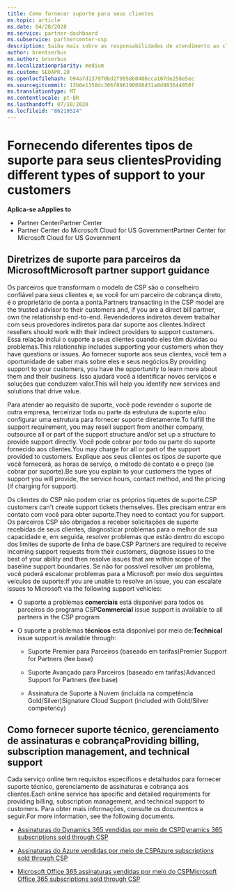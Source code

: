 ```yaml
---
title: Como fornecer suporte para seus clientes
ms.topic: article
ms.date: 04/28/2020
ms.service: partner-dashboard
ms.subservice: partnercenter-csp
description: Saiba mais sobre as responsabilidades de atendimento ao cliente para parceiros no programa CSP.
author: brentserbus
ms.author: brserbus
ms.localizationpriority: medium
ms.custom: SEOAPR.20
ms.openlocfilehash: b94a7d1379f0bd2f9958b0486cca107de258e5ec
ms.sourcegitcommit: 13b0e1358dc306f896190088d31a0d883644850f
ms.translationtype: MT
ms.contentlocale: pt-BR
ms.lasthandoff: 07/10/2020
ms.locfileid: "86219524"
---
```

# <a name="providing-different-types-of-support-to-your-customers"></a><span data-ttu-id="00317-103">Fornecendo diferentes tipos de suporte para seus clientes</span><span class="sxs-lookup"><span data-stu-id="00317-103">Providing different types of support to your customers</span></span>

<span data-ttu-id="00317-104">**Aplica-se a**</span><span class="sxs-lookup"><span data-stu-id="00317-104">**Applies to**</span></span>

-  <span data-ttu-id="00317-105">Partner Center</span><span class="sxs-lookup"><span data-stu-id="00317-105">Partner Center</span></span>
-  <span data-ttu-id="00317-106">Partner Center do Microsoft Cloud for US Government</span><span class="sxs-lookup"><span data-stu-id="00317-106">Partner Center for Microsoft Cloud for US Government</span></span>


## <a name="microsoft-partner-support-guidance"></a><span data-ttu-id="00317-107">Diretrizes de suporte para parceiros da Microsoft</span><span class="sxs-lookup"><span data-stu-id="00317-107">Microsoft partner support guidance</span></span>

<span data-ttu-id="00317-108">Os parceiros que transformam o modelo de CSP são o conselheiro confiável para seus clientes e, se você for um parceiro de cobrança direto, é o proprietário de ponta a ponta.</span><span class="sxs-lookup"><span data-stu-id="00317-108">Partners transacting in the CSP model are the trusted advisor to their customers and, if you are a direct bill partner, own the relationship end-to-end.</span></span> <span data-ttu-id="00317-109">Revendedores indiretos devem trabalhar com seus provedores indiretos para dar suporte aos clientes.</span><span class="sxs-lookup"><span data-stu-id="00317-109">Indirect resellers should work with their indirect providers to support customers.</span></span> <span data-ttu-id="00317-110">Essa relação inclui o suporte a seus clientes quando eles têm dúvidas ou problemas.</span><span class="sxs-lookup"><span data-stu-id="00317-110">This relationship includes supporting your customers when they have questions or issues.</span></span> <span data-ttu-id="00317-111">Ao fornecer suporte aos seus clientes, você tem a oportunidade de saber mais sobre eles e seus negócios.</span><span class="sxs-lookup"><span data-stu-id="00317-111">By providing support to your customers, you have the opportunity to learn more about them and their business.</span></span> <span data-ttu-id="00317-112">Isso ajudará você a identificar novos serviços e soluções que conduzem valor.</span><span class="sxs-lookup"><span data-stu-id="00317-112">This will help you identify new services and solutions that drive value.</span></span>

<span data-ttu-id="00317-113">Para atender ao requisito de suporte, você pode revender o suporte de outra empresa, terceirizar toda ou parte da estrutura de suporte e/ou configurar uma estrutura para fornecer suporte diretamente.</span><span class="sxs-lookup"><span data-stu-id="00317-113">To fulfill the support requirement,  you may resell support from another company, outsource all or part of the support structure and/or set up a structure to provide support directly.</span></span> <span data-ttu-id="00317-114">Você pode cobrar por todo ou parte do suporte fornecido aos clientes.</span><span class="sxs-lookup"><span data-stu-id="00317-114">You may charge for all or part of the support provided to customers.</span></span> <span data-ttu-id="00317-115">Explique aos seus clientes os tipos de suporte que você fornecerá, as horas de serviço, o método de contato e o preço (se cobrar por suporte).</span><span class="sxs-lookup"><span data-stu-id="00317-115">Be sure you explain to your customers the types of support you will provide, the service hours, contact method, and the pricing (if charging for support).</span></span>

<span data-ttu-id="00317-116">Os clientes do CSP não podem criar os próprios tíquetes de suporte.</span><span class="sxs-lookup"><span data-stu-id="00317-116">CSP customers can't create support tickets themselves.</span></span> <span data-ttu-id="00317-117">Eles precisam entrar em contato com você para obter suporte.</span><span class="sxs-lookup"><span data-stu-id="00317-117">They need to contact you for support.</span></span> <span data-ttu-id="00317-118">Os parceiros CSP são obrigados a receber solicitações de suporte recebidas de seus clientes, diagnosticar problemas para o melhor de sua capacidade e, em seguida, resolver problemas que estão dentro do escopo dos limites de suporte de linha de base.</span><span class="sxs-lookup"><span data-stu-id="00317-118">CSP Partners are required to receive incoming support requests from their customers, diagnose issues to the best of your ability and then resolve issues that are within scope of the baseline support boundaries.</span></span> <span data-ttu-id="00317-119">Se não for possível resolver um problema, você poderá escalonar problemas para a Microsoft por meio dos seguintes veículos de suporte:</span><span class="sxs-lookup"><span data-stu-id="00317-119">If you are unable to resolve an issue, you can escalate issues to Microsoft via the following support vehicles:</span></span>

- <span data-ttu-id="00317-120">O suporte a problemas **comerciais** está disponível para todos os parceiros do programa CSP</span><span class="sxs-lookup"><span data-stu-id="00317-120">**Commercial** issue support is available to all partners in the CSP program</span></span>

- <span data-ttu-id="00317-121">O suporte a problemas **técnicos** está disponível por meio de:</span><span class="sxs-lookup"><span data-stu-id="00317-121">**Technical** issue support is available through:</span></span>

    - <span data-ttu-id="00317-122">Suporte Premier para Parceiros (baseado em tarifas)</span><span class="sxs-lookup"><span data-stu-id="00317-122">Premier Support for Partners (fee base)</span></span>

    - <span data-ttu-id="00317-123">Suporte Avançado para Parceiros (baseado em tarifas)</span><span class="sxs-lookup"><span data-stu-id="00317-123">Advanced Support for Partners (fee base)</span></span>

    - <span data-ttu-id="00317-124">Assinatura de Suporte à Nuvem (incluída na competência Gold/Silver)</span><span class="sxs-lookup"><span data-stu-id="00317-124">Signature Cloud Support (included with Gold/Silver competency)</span></span>

## <a name="providing-billing-subscription-management-and-technical-support"></a><span data-ttu-id="00317-125">Como fornecer suporte técnico, gerenciamento de assinaturas e cobrança</span><span class="sxs-lookup"><span data-stu-id="00317-125">Providing billing, subscription management, and technical support</span></span> 

<span data-ttu-id="00317-126">Cada serviço online tem requisitos específicos e detalhados para fornecer suporte técnico, gerenciamento de assinaturas e cobrança aos clientes.</span><span class="sxs-lookup"><span data-stu-id="00317-126">Each online service has specific and detailed requirements for providing billing, subscription management, and technical support to customers.</span></span> <span data-ttu-id="00317-127">Para obter mais informações, consulte os documentos a seguir.</span><span class="sxs-lookup"><span data-stu-id="00317-127">For more information, see the following documents.</span></span>

- [<span data-ttu-id="00317-128">Assinaturas do Dynamics 365 vendidas por meio de CSP</span><span class="sxs-lookup"><span data-stu-id="00317-128">Dynamics 365 subscriptions sold through CSP</span></span>](https://www.microsoftpartnercommunity.com/t5/CSP/Microsoft-Partner-Support-Guidance/m-p/5262#M30)

- [<span data-ttu-id="00317-129">Assinaturas do Azure vendidas por meio de CSP</span><span class="sxs-lookup"><span data-stu-id="00317-129">Azure subscriptions sold through CSP</span></span>](https://www.microsoftpartnercommunity.com/t5/CSP/Microsoft-Partner-Support-Guidance/m-p/5263#M31)

- [<span data-ttu-id="00317-130">Microsoft Office 365 assinaturas vendidas por meio do CSP</span><span class="sxs-lookup"><span data-stu-id="00317-130">Microsoft Office 365 subscriptions sold through CSP</span></span>](https://www.microsoftpartnercommunity.com/t5/CSP/Microsoft-Partner-Support-Guidance/m-p/5264#M32)



 

 



